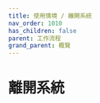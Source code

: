 ```yaml
---
title: 使用情境 / 離開系統
nav_order: 1010
has_children: false
parent: 工作流程
grand_parent: 概覽
---
```



# 離開系統
